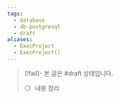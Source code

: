 ```yaml
---
tags:
  - database
  - db-postgresql
  - draft
aliases:
  - ExecProject
  - ExecProject()
---
```

> [!fail]- 본 글은 #draft 상태입니다.
> - [ ] 내용 정리